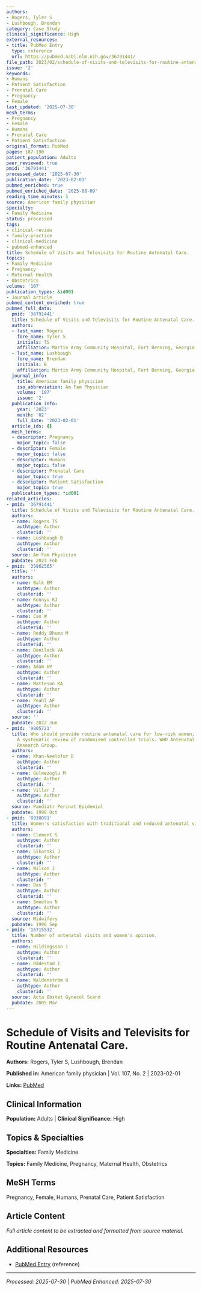 ```yaml
---
authors:
- Rogers, Tyler S
- Lushbough, Brendan
category: Case Study
clinical_significance: High
external_resources:
- title: PubMed Entry
  type: reference
  url: https://pubmed.ncbi.nlm.nih.gov/36791441/
file_path: 2023/02/schedule-of-visits-and-televisits-for-routine-antenatal-care.md
issue: '2'
keywords:
- Humans
- Patient Satisfaction
- Prenatal Care
- Pregnancy
- Female
last_updated: '2025-07-30'
mesh_terms:
- Pregnancy
- Female
- Humans
- Prenatal Care
- Patient Satisfaction
original_format: PubMed
pages: 187-190
patient_population: Adults
peer_reviewed: true
pmid: '36791441'
processed_date: '2025-07-30'
publication_date: '2023-02-01'
pubmed_enriched: true
pubmed_enriched_date: '2025-08-09'
reading_time_minutes: 5
source: American family physician
specialty:
- Family Medicine
status: processed
tags:
- clinical-review
- family-practice
- clinical-medicine
- pubmed-enhanced
title: Schedule of Visits and Televisits for Routine Antenatal Care.
topics:
- Family Medicine
- Pregnancy
- Maternal Health
- Obstetrics
volume: '107'
publication_types: &id001
- Journal Article
pubmed_content_enriched: true
pubmed_full_data:
  pmid: '36791441'
  title: Schedule of Visits and Televisits for Routine Antenatal Care.
  authors:
  - last_name: Rogers
    fore_name: Tyler S
    initials: TS
    affiliation: Martin Army Community Hospital, Fort Benning, Georgia.
  - last_name: Lushbough
    fore_name: Brendan
    initials: B
    affiliation: Martin Army Community Hospital, Fort Benning, Georgia.
  journal_info:
    title: American family physician
    iso_abbreviation: Am Fam Physician
    volume: '107'
    issue: '2'
  publication_info:
    year: '2023'
    month: '02'
    full_date: '2023-02-01'
  article_ids: {}
  mesh_terms:
  - descriptor: Pregnancy
    major_topic: false
  - descriptor: Female
    major_topic: false
  - descriptor: Humans
    major_topic: false
  - descriptor: Prenatal Care
    major_topic: true
  - descriptor: Patient Satisfaction
    major_topic: true
  publication_types: *id001
related_articles:
- pmid: '36791441'
  title: Schedule of Visits and Televisits for Routine Antenatal Care.
  authors:
  - name: Rogers TS
    authtype: Author
    clusterid: ''
  - name: Lushbough B
    authtype: Author
    clusterid: ''
  source: Am Fam Physician
  pubdate: 2023 Feb
- pmid: '35862565'
  title: ''
  authors:
  - name: Balk EM
    authtype: Author
    clusterid: ''
  - name: Konnyu KJ
    authtype: Author
    clusterid: ''
  - name: Cao W
    authtype: Author
    clusterid: ''
  - name: Reddy Bhuma M
    authtype: Author
    clusterid: ''
  - name: Danilack VA
    authtype: Author
    clusterid: ''
  - name: Adam GP
    authtype: Author
    clusterid: ''
  - name: Matteson KA
    authtype: Author
    clusterid: ''
  - name: Peahl AF
    authtype: Author
    clusterid: ''
  source: ''
  pubdate: 2022 Jun
- pmid: '9805721'
  title: Who should provide routine antenatal care for low-risk women, and how often?
    A systematic review of randomised controlled trials. WHO Antenatal Care Trial
    Research Group.
  authors:
  - name: Khan-Neelofur D
    authtype: Author
    clusterid: ''
  - name: Gülmezoglu M
    authtype: Author
    clusterid: ''
  - name: Villar J
    authtype: Author
    clusterid: ''
  source: Paediatr Perinat Epidemiol
  pubdate: 1998 Oct
- pmid: '8938091'
  title: Women's satisfaction with traditional and reduced antenatal visit schedules.
  authors:
  - name: Clement S
    authtype: Author
    clusterid: ''
  - name: Sikorski J
    authtype: Author
    clusterid: ''
  - name: Wilson J
    authtype: Author
    clusterid: ''
  - name: Das S
    authtype: Author
    clusterid: ''
  - name: Smeeton N
    authtype: Author
    clusterid: ''
  source: Midwifery
  pubdate: 1996 Sep
- pmid: '15715532'
  title: Number of antenatal visits and women's opinion.
  authors:
  - name: Hildingsson I
    authtype: Author
    clusterid: ''
  - name: Rådestad I
    authtype: Author
    clusterid: ''
  - name: Waldenström U
    authtype: Author
    clusterid: ''
  source: Acta Obstet Gynecol Scand
  pubdate: 2005 Mar
---
```


# Schedule of Visits and Televisits for Routine Antenatal Care.

**Authors:** Rogers, Tyler S, Lushbough, Brendan

**Published in:** American family physician | Vol. 107, No. 2 | 2023-02-01

**Links:** [PubMed](https://pubmed.ncbi.nlm.nih.gov/36791441/)

## Clinical Information

**Population:** Adults | **Clinical Significance:** High

## Topics & Specialties

**Specialties:** Family Medicine

**Topics:** Family Medicine, Pregnancy, Maternal Health, Obstetrics

## MeSH Terms

Pregnancy, Female, Humans, Prenatal Care, Patient Satisfaction

## Article Content

*Full article content to be extracted and formatted from source material.*

## Additional Resources

- [PubMed Entry](https://pubmed.ncbi.nlm.nih.gov/36791441/) (reference)

---

*Processed: 2025-07-30* | *PubMed Enhanced: 2025-07-30*
